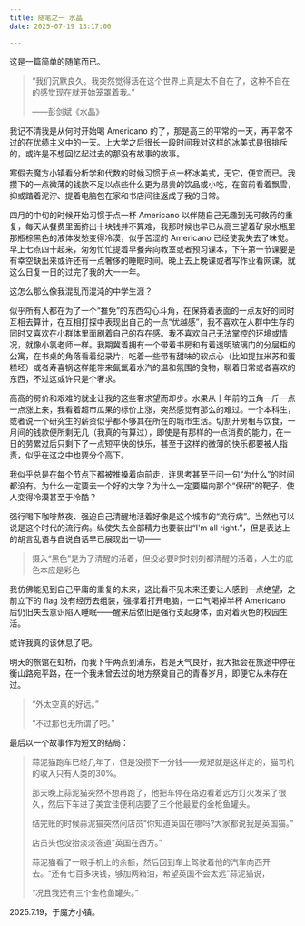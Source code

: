 ```yaml
---
title: 随笔之一 水晶
date: 2025-07-19 13:17:00

---
```


这是一篇简单的随笔而已。

> “我们沉默良久。我突然觉得活在这个世界上真是太不自在了，这种不自在的感觉现在就开始笼罩着我。”
>
> ——彭剑斌《水晶》

我记不清我是从何时开始喝 Americano 的了，那是高三的平常的一天，再平常不过的在优绩主义中的一天。上大学之后很长一段时间我对这样的冰美式是很排斥的，或许是不想回忆起过去的那没有故事的故事。

寒假去魔方小镇看分析学和代数的时候习惯于点一杯冰美式，无它，便宜而已。我攒下的一点微薄的钱款不足以点些什么更为昂贵的饮品或小吃，在窗前看着飘雪，抑或踏着泥泞、提着电脑包在家和书店间往返成了我的日常。

四月的中旬的时候开始习惯于点一杯 Americano 以伴随自己无趣到无可救药的重复，每天从餐费里面挤出十块钱并不算难，我那时候也早已从高三望着矿泉水瓶里那瓶棕黑色的液体发愁变得冷漠，似乎苦涩的 Americano 已经使我失去了味觉。早上七点四十起来，匆匆忙忙提着早餐奔向教室或者预习课本，下午第一节课要是有幸空缺出来或许还有一点奢侈的睡眠时间。晚上去上晚课或者写作业看网课，就这么日复一日的过完了我的大一一年。

这怎么那么像我混乱而混沌的中学生涯？

似乎所有人都在为了一个“推免”的东西勾心斗角，在保持着表面的一点友好的同时互相去算计，在互相打探中表现出自己的一点“优越感”，我不喜欢在人群中生存的同时又喜欢在小群体里面刷着自己的存在感。我不喜欢自己无法掌控的环境或情况，就像小氯老师一样。我期冀着拥有一个带着书房和有着透明玻璃门的分层柜的公寓，在书桌的角落看着纪录片，吃着一些带有甜味的软点心（比如提拉米苏和蛋糕坯）或者寿喜锅这样能带来氤氲着水汽的温和氛围的食物，聊着日常或者喜欢的东西，不过这或许只是个奢求。

高高的房价和艰难的就业让我的这些奢求望而却步。水果从十年前的五角一斤一点一点涨上来，我看着超市瓜果的标价上涨，突然感觉有那么的难过。一个本科生，或者说一个研究生的薪资似乎都不够其在所在的城市生活。切割开房租与饮食，一月间的钱款便所剩无几（我真的有算过），即使是有那样的一点消费的能力，在一日的劳累过后只剩下了一点短平快的快乐，甚至于这样的微薄的快乐都要被人指责，似乎在这之中也要分个高下。

我似乎总是在每个节点下都被推搡着向前走，连思考甚至于问一句“为什么”的时间都没有。为什么一定要去一个好的大学？为什么一定要瞄向那个“保研”的靶子，使人变得冷漠甚至于冷酷？

强行喝下咖啡熬夜、强迫自己清醒地活着好像是这个城市的“流行病”。当然也可以说是这个时代的流行病。纵使失去全部精力也要装出“I'm all right.”，但是表达上的胡言乱语与自说自话早已展现出一切——

> 摄入“黑色”是为了清醒的活着，但没必要时时刻刻都清醒的活着，人生的底色本应是彩色

我仿佛能见到自己平庸的重复的未来，这比看不见未来还要让人感到一点绝望，之前立下的 flag 没有经历去组装，强撑着打开电脑，一口气喝掉半杯 Americano 后仍旧失去意识陷入睡眠——醒来后依旧是强行支起身体，面对着灰色的校园生活。

或许我真的该休息了吧。

明天的旅馆在虹桥，而我下午两点到浦东，若是天气良好，我大抵会在旅途中停在衡山路宛平路，在一个我未曾去过的地方祭奠自己的青春岁月，即便它从未存在过。

> “外太空真的好远。”
>
>  “不过那也无所谓了吧。”

最后以一个故事作为短文的结局：

> 蒜泥猫跑车已经几年了，但是没攒下一分钱——规矩就是这样定的，猫司机的收入只有人类的30%。
>
> 那天晚上蒜泥猫突然不想再跑了，他把车停在路边看着远方灯火发呆了很久，然后下车进了美宜佳便利店要了三个他最爱的金枪鱼罐头。
>
> 结完账的时候蒜泥猫突然问店员“你知道英国在哪吗?大家都说我是英国猫。”
>
> 店员头也没抬淡淡答道“英国在西方。”
>
> 蒜泥猫看了一眼手机上的余额，然后回到车上驾驶着他的汽车向西开去。“还有七百多块钱，够加两箱油，希望英国不会太远”蒜泥猫说，
>
> “况且我还有三个金枪鱼罐头。”

2025.7.19，于魔方小镇。
